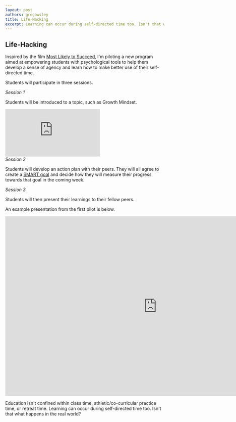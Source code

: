 ```yaml
---
layout: post
authors: gregowsley
title: Life-Hacking
excerpt: Learning can occur during self-directed time too. Isn't that what happens in the real world?
---
```

## Life-Hacking

Inspired by the film [Most Likely to Succeed](http://steam.rockhursths.edu/2016/10/06/MLTS.html), I'm piloting a new program aimed at empowering students with psychological tools to help them develop a sense of agency and learn how to make better use of their self-directed time.

Students will participate in three sessions.

<i> Session 1 </i>

Students will be introduced to a topic, such as Growth Mindset.

<div class="embed-container">
<iframe src="https://www.youtube.com/embed/pN34FNbOKXc" frameborder="0" allowfullscreen></iframe>
</div>
<i> Session 2 </i>

Students will develop an action plan with their peers. They will all agree to create a [SMART goal](https://www.projectsmart.co.uk/smart-goals.php) and decide how they will measure their progress towards that goal in the coming week.

<i> Session 3 </i>

Students will then present their learnings to their fellow peers.

An example presentation from the first pilot is below.
<iframe src="https://docs.google.com/presentation/d/1ls36Pp8PSVYodmX7tFGk5lOqoYizafCgWPVjaUKu7uo/embed?start=false&loop=false&delayms=3000" frameborder="0" width="960" height="569" allowfullscreen="true" mozallowfullscreen="true" webkitallowfullscreen="true"></iframe>

Education isn't confined within class time, athletic/co-curricular practice time, or retreat time. Learning can occur during self-directed time too. Isn't that what happens in the real world?
